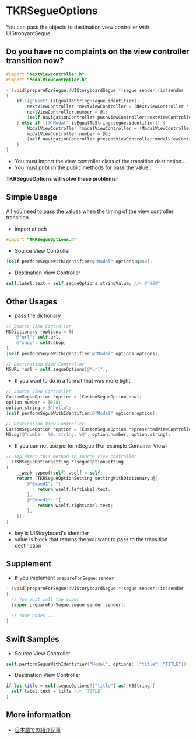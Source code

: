 TKRSegueOptions
==================

You can pass the objects to destination view controller with UIStrobyardSegue.

## Do you have no complaints on the view controller transition now?

```objective-c
#import "NextViewController.h"
#import "ModalViewController.h"

- (void)prepareForSegue:(UIStoryboardSegue *)segue sender:(id)sender
{
    if ([@"Next" isEqualToString:segue.identifier]) {
        NextViewController *nextViewController = (NextViewController *)segue.destinationViewController;
        nextViewController.number = @1;
        [self.navigationController pushViewController:nextViewController animated:YES];
    } else if ([@"Modal" isEqualToString:segue.identifier]) {
        ModalViewController *modalViewController = (ModalViewController *)segue.destinationViewController;
        modalViewController.number = @2;
        [self.navigationController presentViewController:modalViewController animated:YES completion:nil];
    }
}
```

- You must import the view controller class of the transition destination...
- You must publish the public methods for pass the value...

**TKRSegueOptions will solve these problems!**

## Simple Usage

All you need to pass the values when the timing of the view controller transition.

- import at pch

```objective-c
#import "TKRSegueOptions.h"
```

- Source View Controller

```objective-c
[self performSegueWithIdentifier:@"Modal" options:@888];
```

-  Destination View Controller

```objective-c
self.label.text = self.segueOptions.stringValue; //< @"888"
```

## Other Usages

- pass the dictionary

```objective-c
// Source View Controller
NSDictionary *options = @{
    @"url": self.url,
    @"shop": self.shop,
};
[self performSegueWithIdentifier:@"Modal" options:options];

// Destination View Controller
NSURL *url = self.segueOptions[@"url"];
```

- If you want to do in a format that was more tight

```objective-c
// Source View Controller
CustomSegueOption *option = [CustomSegueOption new];
option.number = @888;
option.string = @"hello";
[self performSegueWithIdentifier:@"Modal" options:option];

// Destination View Controller
CustomSegueOption *option = (CustomSegueOption *)presentedViewController.segueOptions;
NSLog(@"number: %@, string: %@", option.number, option.string);
```

- If you can not use performSegue (For example Container View)

```objective-c
// Implement this method in source view controller
- (TKRSegueOptionSetting *)segueOptionSetting
{
    __weak typeof(self) wself = self;
    return [TKRSegueOptionSetting settingWithDictionary:@{
        @"Embed1": ^{
            return wself.leftLabel.text;
        },
        @"Embed2": ^{
            return wself.rightLabel.text;
        },
    }];
}
```

- key is UIStoryboard's identifier
- value is block that returns the you want to pass to the transition destination

## Supplement

- If you implement `prepareForSegue:sender:`

```objective-c
- (void)prepareForSegue:(UIStoryboardSegue *)segue sender:(id)sender
{
  // You must call the super
  [super prepareForSegue:segue sender:sender];

  // Your codes ...
}
```

## Swift Samples

- Source View Controller

```swift
self.performSegueWithIdentifier("Modal", options: ["title": "TITLE"])
```

-  Destination View Controller

```swift
if let title = self.segueOptions?["title"] as? NSString {
  self.label.text = title //< "TITLE"
}
```

## More information

- [日本語での紹介記事](http://www.tokoro.me/2014/04/12/improve-storyboard-segue/)
